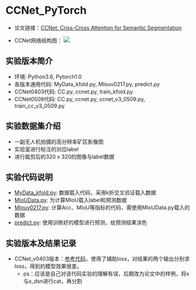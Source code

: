 # CCNet_PyTorch

- 论文链接：[CCNet: Criss-Cross Attention for Semantic Segmentation](http://cn.arxiv.org/pdf/1811.11721.pdf)

- CCNet网络结构图：
![](https://blog-1258986886.cos.ap-beijing.myqcloud.com/paper/18-3.jpg)

## 实验版本简介
- 环境: Python3.6, Pytorch1.0
- 各版本通用代码: MyData_kfold.py, MIouv0217.py, predict.py
- CCNet0403代码: CC.py, ccnet.py, train_kfold.py
- CCNet0509代码: CC.py, ccnet.py, ccnet_v3_0509.py, train_cc_v3_0509.py 

## 实验数据集介绍
- 一副无人机拍摄的高分辨率矿区影像图
- 实验室进行标注的对应label
- 进行裁剪后的320 x 320的图像与label数据

## 实验代码说明
- [MyData_kfold.py](https://github.com/yearing1017/CCNet_PyTorch/blob/master/MyData_kfold.py): 数据载入代码，采用k折交叉验证载入数据
- [MIoUData.py](https://github.com/yearing1017/CCNet_PyTorch/blob/master/MIoUData.py): 为计算MIoU载入label和预测数据
- [MIouv0217.py](https://github.com/yearing1017/CCNet_PyTorch/blob/master/MIouv0217.py): 计算Acc、MIoU等指标的代码，需使用MIoUData.py载入的数据
- [predict.py](https://github.com/yearing1017/CCNet_PyTorch/blob/master/predict.py): 使用训练好的模型进行预测，给预测结果涂色 

## 实验版本及结果记录
- CCNet_v0403版本：[参考代码](https://github.com/speedinghzl/CCNet)，使用了辅助loss，对结果的两个输出分别求loss，得到的模型效果很差。
  - ps：应该是自己对该代码实验的理解有误，后期改为论文中的样例，将x与x_dsn进行cat，再分割
